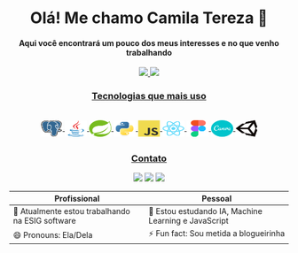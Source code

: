 <h1 align="center"> Olá! Me chamo Camila Tereza 👋 </h1> 
<h4 align="center"> Aqui você encontrará um pouco dos meus interesses e no que venho trabalhando </h4>

<div align="center">
  <a href="https://github.com/camilatereza">
  <img height="150em" src="https://github-readme-stats.vercel.app/api?username=camilatereza&show_icons=true&theme=dracula&include_all_commits=true&count_private=true"/>
  <img height="150em" src="https://github-readme-stats.vercel.app/api/top-langs/?username=camilatereza&layout=compact&langs_count=7&theme=dracula"/>
</div>
  
  <h3 align="center"> Tecnologias que mais uso </h3>
  
<div align="center" style="display: inline_block"><br>
  <img align="center" alt="Camila-Postgresql" height="30" width="40" src="https://raw.githubusercontent.com/devicons/devicon/master/icons/postgresql/postgresql-original.svg">
  <img align="center" alt="Camila-Java" height="30" width="40" src="https://raw.githubusercontent.com/devicons/devicon/master/icons/java/java-original.svg">
  <img align="center" alt="Camila-Spring" height="30" width="40" src="https://raw.githubusercontent.com/devicons/devicon/master/icons/spring/spring-original.svg">
  <img align="center" alt="Camila-Python" height="30" width="40" src="https://raw.githubusercontent.com/devicons/devicon/master/icons/python/python-original.svg">
  <img align="center" alt="Camila-JS" height="30" width="40" src="https://raw.githubusercontent.com/devicons/devicon/master/icons/javascript/javascript-original.svg">
  <img align="center" alt="Camila-React" height="30" width="40" src="https://raw.githubusercontent.com/devicons/devicon/master/icons/react/react-original.svg">
  <img align="center" alt="Camila-Figma" height="30" width="40" src="https://raw.githubusercontent.com/devicons/devicon/master/icons/figma/figma-original.svg">
  <img align="center" alt="Camila-Canva" height="30" width="40" src="https://raw.githubusercontent.com/devicons/devicon/master/icons/canva/canva-original.svg">
  <img align="center" alt="Camila-Unity" height="30" width="40" src="https://raw.githubusercontent.com/devicons/devicon/master/icons/unity/unity-original.svg">
</div>
  
  ##
  
 <h3 align="center"> Contato </h3>
 
<div align="center"> 
  <a href="https://instagram.com/camilatereza1" target="_blank"><img src="https://img.shields.io/badge/-Instagram-%23E4405F?style=for-the-badge&logo=instagram&logoColor=white" target="_blank"></a>
  <a href = "mailto:camila.tereza@dcx.ufpb.br"><img src="https://img.shields.io/badge/Gmail-D14836?style=for-the-badge&logo=gmail&logoColor=white" target="_blank"></a>
  <a href="https://www.linkedin.com/in/camila-tereza-b97673181" target="_blank"><img src="https://img.shields.io/badge/-LinkedIn-%230077B5?style=for-the-badge&logo=linkedin&logoColor=white" target="_blank"></a>
  
  <!--![Snake animation](https://github.com/camilatereza/camilatereza/blob/output/github-contribution-grid-snake.svg)-->
</div>
  
<table align="center">
  <thead> 
    <th> Profissional </th>
    <th> Pessoal </th>
  </thead>
  <tbody> 
    <tr> 
      <td> 🔭 Atualmente estou trabalhando na ESIG software </td>
      <td> 🌱 Estou estudando IA, Machine Learning e JavaScript </td>
    </tr>
    <tr> 
      <td> 😄 Pronouns: Ela/Dela </td>
      <td> ⚡ Fun fact: Sou metida a blogueirinha </td>
    </tr>
  </tbody>
</table>

<!--

Here are some ideas to get you started:
- 👯 I’m looking to collaborate on ...
- 🤔 I’m looking for help with ...
- 💬 Ask me about ...
- 📫 How to reach me: ...
-->
